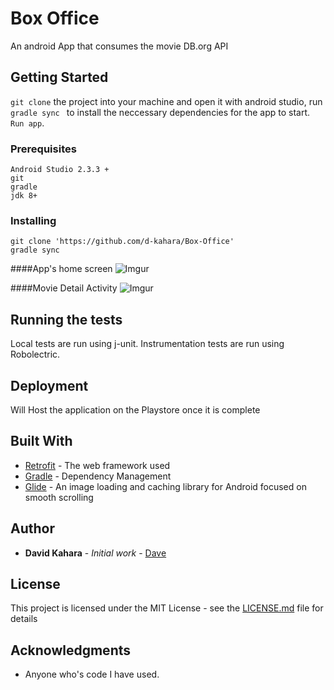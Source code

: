# Box Office

An android App that consumes the movie DB.org API


## Getting Started


`git clone` the project into your machine and open it with android studio, run `gradle sync ` to install the neccessary dependencies for the app to start. `Run app`.
### Prerequisites


```
Android Studio 2.3.3 +
git
gradle
jdk 8+
```

### Installing

```
git clone 'https://github.com/d-kahara/Box-Office'
gradle sync
```
####App's home screen
![Imgur](https://i.imgur.com/hIbh8xH.png)

####Movie Detail Activity
![Imgur](https://i.imgur.com/CJZhSzC.png)


## Running the tests

Local tests are run using j-unit.
Instrumentation tests are run using Robolectric.


## Deployment

Will Host the application on the Playstore once it is complete
## Built With

* [Retrofit](http://square.github.io/retrofit/) - The web framework used
* [Gradle](https://gradle.org/) - Dependency Management
* [Glide](https://github.com/bumptech/glide) - An image loading and caching library for Android focused on smooth scrolling


## Author

* **David Kahara** - *Initial work* - [Dave](https://github.com/d-kahara)


## License

This project is licensed under the MIT License - see the [LICENSE.md](LICENSE.md) file for details

## Acknowledgments
* Anyone who's code I have used.

